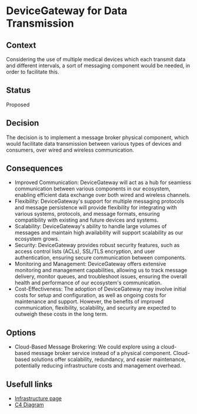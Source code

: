 # DeviceGateway for Data Transmission

## Context
Considering the use of multiple medical devices which each transmit data and different intervals, 
a sort of messaging component would be needed, in order to facilitate this. 

## Status
Proposed

## Decision
The decision is to implement a message broker physical component, which would facilitate data transmission between various types of devices and
consumers, over wired and wireless communication.

## Consequences
 * Improved Communication: DeviceGateway will act as a hub for seamless communication between various components in our ecosystem, enabling efficient data exchange over both wired and wireless channels.
 * Flexibility: DeviceGateway's support for multiple messaging protocols and message persistence will provide flexibility for integrating with various systems, protocols, and message formats, ensuring compatibility with existing and future devices and systems.
 * Scalability: DeviceGateway's ability to handle large volumes of messages and maintain high availability will support scalability as our ecosystem grows.
 * Security: DeviceGateway provides robust security features, such as access control lists (ACLs), SSL/TLS encryption, and user authentication, ensuring secure communication between components.
 * Monitoring and Management: DeviceGateway offers extensive monitoring and management capabilities, allowing us to track message delivery, monitor queues, and troubleshoot issues, ensuring the overall health and performance of our ecosystem's communication.
 * Cost-Effectiveness: The adoption of DeviceGateway may involve initial costs for setup and configuration, as well as ongoing costs for maintenance and support. However, the benefits of improved communication, flexibility, scalability, and security are expected to outweigh these costs in the long term.
   
## Options
  * Cloud-Based Message Brokering: We could explore using a cloud-based message broker service instead of a physical component. Cloud-based solutions offer scalability, redundancy, and easier maintenance, potentially reducing infrastructure costs and management overhead.

## Usefull links 
- [Infrastructure page](https://github.com/ArchitectsEvolutionZone/MonitorMe/blob/main/2.ArchitectureVisualization/Infrastructure.md)
- [C4 Diagram](https://github.com/ArchitectsEvolutionZone/MonitorMe/blob/main/2.ArchitectureVisualization/C4Diagram.md)
